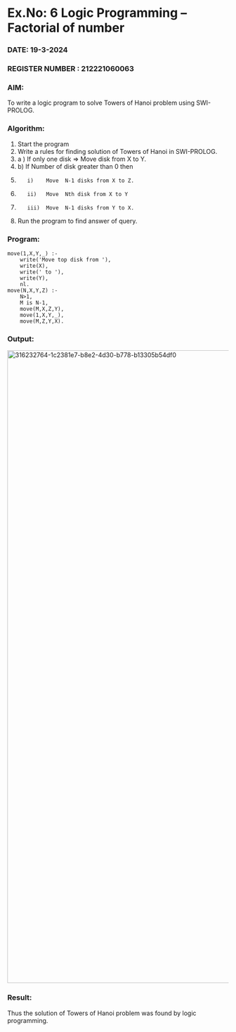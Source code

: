 # Ex.No: 6   Logic Programming – Factorial of number   
### DATE: 19-3-2024                                                                           
### REGISTER NUMBER : 212221060063
### AIM: 
To  write  a logic program  to solve Towers of Hanoi problem  using SWI-PROLOG. 
### Algorithm:
1. Start the program
2.  Write a rules for finding solution of Towers of Hanoi in SWI-PROLOG.
3.  a )	If only one disk  => Move disk from X to Y.
4.  b)	If Number of disk greater than 0 then
5.        i)	Move  N-1 disks from X to Z.
6.        ii)	Move  Nth disk from X to Y
7.        iii)	Move  N-1 disks from Y to X.
8. Run the program  to find answer of  query.

### Program:
```
move(1,X,Y,_) :-  
    write('Move top disk from '), 
    write(X), 
    write(' to '), 
    write(Y), 
    nl. 
move(N,X,Y,Z) :- 
    N>1, 
    M is N-1, 
    move(M,X,Z,Y), 
    move(1,X,Y,_), 
    move(M,Z,Y,X).
```


### Output:

<img width="1440" alt="316232764-1c2381e7-b8e2-4d30-b778-b13305b54df0" src="https://github.com/gokulvenkatesan31/AI_Lab_2023-24/assets/123715763/ed235045-88ee-482e-a761-f7af99e8e552">


### Result:
Thus the solution of Towers of Hanoi problem was found by logic programming.
